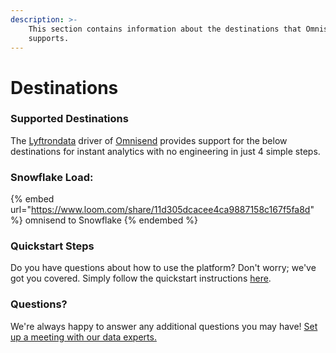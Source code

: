```yaml
---
description: >-
    This section contains information about the destinations that Omnisend
    supports.
---
```


# Destinations

### Supported Destinations

The [Lyftrondata](https://www.lyftrondata.com/) driver of [Omnisend](https://www.lyftrondata.com/integration/omnisend/) provides support for the below destinations for instant analytics with no engineering in just 4 simple steps.

### Snowflake Load:

{% embed url="https://www.loom.com/share/11d305dcacee4ca9887158c167f5fa8d" %}
omnisend to Snowflake
{% endembed %}

### Quickstart Steps

Do you have questions about how to use the platform? Don't worry; we've got you covered. Simply follow the quickstart instructions [here](../../../quickstart-steps.md).

### Questions? <a href="#questions" id="questions"></a>

We're always happy to answer any additional questions you may have! [Set up a meeting with our data experts.](https://www.lyftrondata.com/book-a-meeting/)
